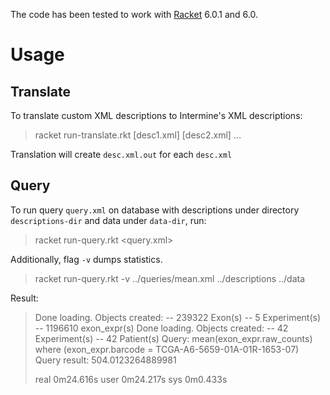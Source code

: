 The code has been tested to work with [Racket](http://download.racket-lang.org/) 6.0.1 and 6.0.

Usage
==============

Translate
-------------
To translate custom XML descriptions to Intermine's XML descriptions:

> racket run-translate.rkt [desc1.xml] [desc2.xml] ...

Translation will create `desc.xml.out` for each `desc.xml`


Query
------------

To run query `query.xml` on database with descriptions under directory `descriptions-dir` and data under `data-dir`, run:

> racket run-query.rkt <query.xml> <descriptions-dir> <data-dir>

Additionally, flag `-v` dumps statistics.

> racket run-query.rkt -v ../queries/mean.xml ../descriptions ../data

Result:

> Done loading. Objects created:
> -- 239322 Exon(s)
> -- 5 Experiment(s)
> -- 1196610 exon_expr(s)
> Done loading. Objects created:
> -- 42 Experiment(s)
> -- 42 Patient(s)
> Query: mean(exon_expr.raw_counts) where (exon_expr.barcode = TCGA-A6-5659-01A-01R-1653-07)
> Query result: 504.0123264889981
>
> real  0m24.616s
> user  0m24.217s
> sys   0m0.433s
